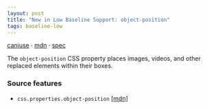 ```yaml
---
layout: post
title: "New in Low Baseline Support: object-position"
tags: baseline-low
---
```


[caniuse](https://caniuse.com/?search=object-position) · [mdn](https://developer.mozilla.org/en-US/search?q=object-position) · [spec](https://drafts.csswg.org/css-images-3/#the-object-position)

The `object-position` CSS property places images, videos, and other replaced elements within their boxes.

### Source features

- ``css.properties.object-position`` [[mdn]](https://developer.mozilla.org/en-US/search?q=css.properties.object-position)
